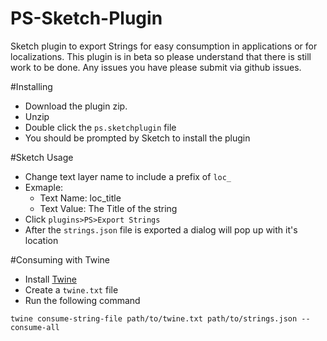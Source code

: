 # PS-Sketch-Plugin
Sketch plugin to export Strings for easy consumption in applications or for localizations. This plugin is in beta so please understand that there is still work to be done. Any issues you have please submit via github issues.

#Installing
- Download the plugin zip.
- Unzip
- Double click the `ps.sketchplugin` file
- You should be prompted by Sketch to install the plugin

#Sketch Usage
- Change text layer name to include a prefix of `loc_`
 - Exmaple:
   - Text Name: loc_title
    - Text Value: The Title of the string
- Click `plugins>PS>Export Strings`
- After the `strings.json` file is exported a dialog will pop up with it's location

#Consuming with Twine
- Install [Twine](https://github.com/mobiata/twine)
- Create a `twine.txt` file
- Run the following command

```
twine consume-string-file path/to/twine.txt path/to/strings.json --consume-all
```

